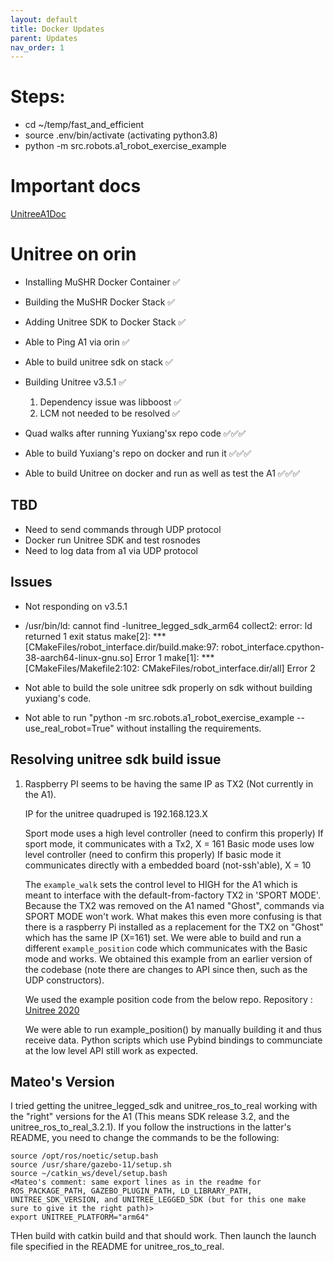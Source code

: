 ```yaml
---
layout: default
title: Docker Updates
parent: Updates
nav_order: 1
---
```


# Steps:
- cd ~/temp/fast_and_efficient
- source .env/bin/activate  (activating python3.8)
- python -m src.robots.a1_robot_exercise_example

# Important docs
  [UnitreeA1Doc](https://unitree-docs.readthedocs.io/en/latest/A1/A1.html)

# Unitree on orin

- Installing MuSHR Docker Container  ✅
- Building the MuSHR Docker Stack    ✅
- Adding Unitree SDK to Docker Stack ✅
- Able to Ping A1 via orin           ✅
- Able to build unitree sdk on stack ✅

- Building Unitree v3.5.1            ✅
    1. Dependency issue was libboost ✅
    2. LCM not needed to be resolved ✅
- Quad walks after running Yuxiang'sx
  repo code                       ✅✅✅

- Able to build Yuxiang's repo on
  docker and run it               ✅✅✅

- Able to build Unitree on docker
  and run as well as test the A1   ✅✅✅


## TBD

- Need to send commands through UDP protocol
- Docker run Unitree SDK and test rosnodes
- Need to log data from a1 via UDP protocol


## Issues
- Not responding on v3.5.1
- /usr/bin/ld: cannot find -lunitree_legged_sdk_arm64
collect2: error: ld returned 1 exit status
make[2]: *** [CMakeFiles/robot_interface.dir/build.make:97: robot_interface.cpython-38-aarch64-linux-gnu.so] Error 1
make[1]: *** [CMakeFiles/Makefile2:102: CMakeFiles/robot_interface.dir/all] Error 2
- Not able to build the sole unitree sdk properly on sdk
  without building yuxiang's code.

- Not able to run "python -m src.robots.a1_robot_exercise_example --use_real_robot=True" without installing the requirements.



## Resolving unitree sdk build issue

1. Raspberry PI seems to be having the same IP as TX2 (Not currently in the A1). 

   IP for the unitree quadruped is 192.168.123.X

   Sport mode uses a high level controller (need to confirm this properly)
   If sport mode, it communicates with a Tx2, X = 161 
   Basic mode uses low level controller (need to confirm this properly)
   If basic mode it communicates directly with a embedded board (not-ssh'able), X = 10

   The `example_walk` sets the control level to HIGH for the A1 which is meant to interface with the default-from-factory TX2 in 'SPORT MODE'.
   Because the TX2 was removed on the A1 named "Ghost", commands via SPORT MODE won't work.
   What makes this even more confusing is that there is a raspberry Pi installed as a replacement for the TX2 on "Ghost" which has the same IP (X=161) set.
   We were able to build and run a different `example_position` code which communicates with the Basic mode and works. We obtained this example from an earlier version of the codebase (note there are changes to API since then, such as the UDP constructors).
   
   We used the example position code from the below repo.
   Repository : [Unitree 2020](https://github.com/unitreerobotics/unitree_legged_sdk/blob/918d6c684b3f431416a68370603f470457cf9bae/examples/example_position.cpp)
   

   We were able to run example_position() by manually building it and thus receive data.
   Python scripts which use Pybind bindings to communciate at the low level API still work as expected.



   
## Mateo's Version
I tried getting the unitree_legged_sdk and unitree_ros_to_real working with the "right" versions for the A1 (This means SDK release 3.2, and the unitree_ros_to_real_3.2.1). If you follow the instructions in the latter's README, you need to change the commands to be the following:
```
source /opt/ros/noetic/setup.bash
source /usr/share/gazebo-11/setup.sh
source ~/catkin_ws/devel/setup.bash
<Mateo's comment: same export lines as in the readme for ROS_PACKAGE_PATH, GAZEBO_PLUGIN_PATH, LD_LIBRARY_PATH, UNITREE_SDK_VERSION, and UNITREE_LEGGED_SDK (but for this one make sure to give it the right path)>
export UNITREE_PLATFORM="arm64"
```

THen build with catkin build and that should work.
Then launch the launch file specified in the README for unitree_ros_to_real.

